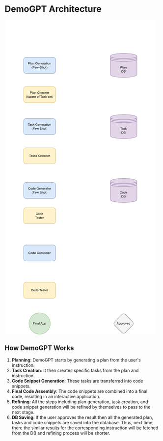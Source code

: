 # DemoGPT Architecture

![DemoGPT Logo](img/architecture_transparent.png) 



## How DemoGPT Works
1. **Planning**: DemoGPT starts by generating a plan from the user's instruction.
2. **Task Creation**: It then creates specific tasks from the plan and instruction.
3. **Code Snippet Generation**: These tasks are transferred into code snippets.
4. **Final Code Assembly**: The code snippets are combined into a final code, resulting in an interactive application.
5. **Refining**: All the steps including plan generation, task creation, and code snippet generation will be refined by themselves to pass to the next stage.
6. **DB Saving**: If the user approves the result then all the generated plan, tasks and code snippets are saved into the database. Thus, next time, there the similar results for the corresponding instruction will be fetched from the DB and refining process will be shorter.